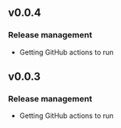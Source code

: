 ## v0.0.4

### Release management

* Getting GitHub actions to run

## v0.0.3

### Release management

* Getting GitHub actions to run